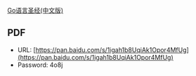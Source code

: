 [Go语言圣经(中文版)](https://legacy.gitbook.com/book/yar999/gopl-zh/details)

## PDF

- URL: [https://pan.baidu.com/s/1igah1b8UqiAk1Opor4MfUg](https://pan.baidu.com/s/1igah1b8UqiAk1Opor4MfUg)
- Password: 4o8j
